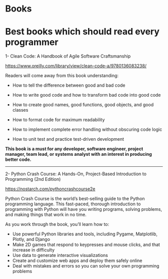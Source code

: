 # Books

# Best books which should read every programmer

1- Clean Code: A Handbook of Agile Software Craftsmanship

https://www.oreilly.com/library/view/clean-code-a/9780136083238/

Readers will come away from this book understanding:

- How to tell the difference between good and bad code

- How to write good code and how to transform bad code into good code

- How to create good names, good functions, good objects, and good classes

- How to format code for maximum readability

- How to implement complete error handling without obscuring code logic

- How to unit test and practice test-driven development

**This book is a must for any developer, software engineer, project manager, team lead, or systems analyst with an interest in producing better code.**

-----------------------------------------------------------------------------------------------

2- Python Crash Course: A Hands-On, Project-Based Introduction to Programming (2nd Edition)

https://nostarch.com/pythoncrashcourse2e

Python Crash Course is the world’s best-selling guide to the Python programming language. This fast-paced, thorough introduction to programming with Python will have you writing programs, solving problems, and making things that work in no time.

As you work through the book, you’ll learn how to:

* Use powerful Python libraries and tools, including Pygame, Matplotlib, Plotly, and Django
* Make 2D games that respond to keypresses and mouse clicks, and that increase in difficulty
* Use data to generate interactive visualizations
* Create and customize web apps and deploy them safely online
* Deal with mistakes and errors so you can solve your own programming problems
